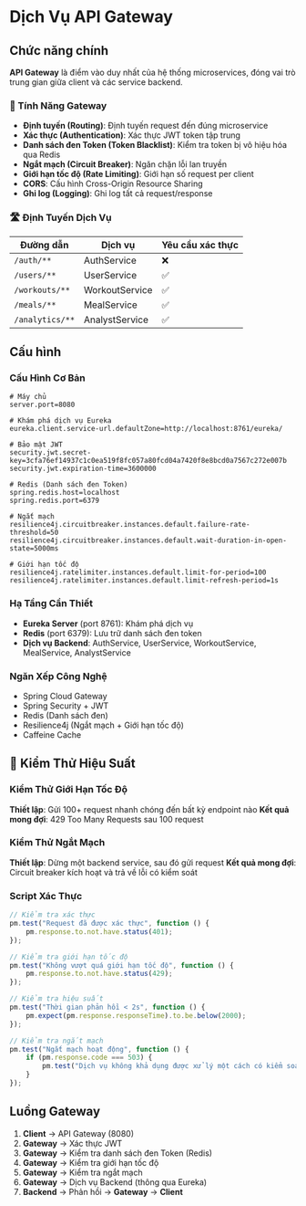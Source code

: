 # Dịch Vụ API Gateway

## Chức năng chính

**API Gateway** là điểm vào duy nhất của hệ thống microservices, đóng vai trò trung gian giữa client và các service backend.

### 🚪 Tính Năng Gateway
- **Định tuyến (Routing)**: Định tuyến request đến đúng microservice
- **Xác thực (Authentication)**: Xác thực JWT token tập trung
- **Danh sách đen Token (Token Blacklist)**: Kiểm tra token bị vô hiệu hóa qua Redis
- **Ngắt mạch (Circuit Breaker)**: Ngăn chặn lỗi lan truyền
- **Giới hạn tốc độ (Rate Limiting)**: Giới hạn số request per client
- **CORS**: Cấu hình Cross-Origin Resource Sharing
- **Ghi log (Logging)**: Ghi log tất cả request/response

### 🛣️ Định Tuyến Dịch Vụ
| Đường dẫn | Dịch vụ | Yêu cầu xác thực |
|------|---------|---------------|
| `/auth/**` | AuthService | ❌ |
| `/users/**` | UserService | ✅ |
| `/workouts/**` | WorkoutService | ✅ |
| `/meals/**` | MealService | ✅ |
| `/analytics/**` | AnalystService | ✅ |

## Cấu hình

### Cấu Hình Cơ Bản
```properties
# Máy chủ
server.port=8080

# Khám phá dịch vụ Eureka
eureka.client.service-url.defaultZone=http://localhost:8761/eureka/

# Bảo mật JWT
security.jwt.secret-key=3cfa76ef14937c1c0ea519f8fc057a80fcd04a7420f8e8bcd0a7567c272e007b
security.jwt.expiration-time=3600000

# Redis (Danh sách đen Token)
spring.redis.host=localhost
spring.redis.port=6379

# Ngắt mạch
resilience4j.circuitbreaker.instances.default.failure-rate-threshold=50
resilience4j.circuitbreaker.instances.default.wait-duration-in-open-state=5000ms

# Giới hạn tốc độ
resilience4j.ratelimiter.instances.default.limit-for-period=100
resilience4j.ratelimiter.instances.default.limit-refresh-period=1s
```

### Hạ Tầng Cần Thiết
- **Eureka Server** (port 8761): Khám phá dịch vụ
- **Redis** (port 6379): Lưu trữ danh sách đen token
- **Dịch vụ Backend**: AuthService, UserService, WorkoutService, MealService, AnalystService

### Ngăn Xếp Công Nghệ
- Spring Cloud Gateway
- Spring Security + JWT
- Redis (Danh sách đen)
- Resilience4j (Ngắt mạch + Giới hạn tốc độ)
- Caffeine Cache

## 🚦 Kiểm Thử Hiệu Suất

### Kiểm Thử Giới Hạn Tốc Độ
**Thiết lập**: Gửi 100+ request nhanh chóng đến bất kỳ endpoint nào
**Kết quả mong đợi**: 429 Too Many Requests sau 100 request

### Kiểm Thử Ngắt Mạch
**Thiết lập**: Dừng một backend service, sau đó gửi request
**Kết quả mong đợi**: Circuit breaker kích hoạt và trả về lỗi có kiểm soát

### Script Xác Thực
```javascript
// Kiểm tra xác thực
pm.test("Request đã được xác thực", function () {
    pm.response.to.not.have.status(401);
});

// Kiểm tra giới hạn tốc độ
pm.test("Không vượt quá giới hạn tốc độ", function () {
    pm.response.to.not.have.status(429);
});

// Kiểm tra hiệu suất
pm.test("Thời gian phản hồi < 2s", function () {
    pm.expect(pm.response.responseTime).to.be.below(2000);
});

// Kiểm tra ngắt mạch
pm.test("Ngắt mạch hoạt động", function () {
    if (pm.response.code === 503) {
        pm.test("Dịch vụ không khả dụng được xử lý một cách có kiểm soát");
    }
});
```

## Luồng Gateway
1. **Client** → API Gateway (8080)
2. **Gateway** → Xác thực JWT
3. **Gateway** → Kiểm tra danh sách đen Token (Redis)
4. **Gateway** → Kiểm tra giới hạn tốc độ
5. **Gateway** → Kiểm tra ngắt mạch
6. **Gateway** → Dịch vụ Backend (thông qua Eureka)
7. **Backend** → Phản hồi → **Gateway** → **Client** 